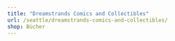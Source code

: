```yaml
---
title: "Dreamstrands Comics and Collectibles"
url: /seattle/dreamstrands-comics-and-collectibles/
shop: Bücher
---
```


